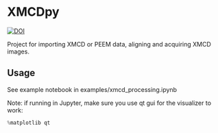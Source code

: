 # XMCDpy

[![DOI](https://zenodo.org/badge/375770713.svg)](https://zenodo.org/badge/latestdoi/375770713)

Project for importing XMCD or PEEM data, aligning and acquiring XMCD images.

## Usage
See example notebook in examples/xmcd_processing.ipynb

Note: if running in Jupyter, make sure you use qt gui for the visualizer to work:
```python
%matplotlib qt
```


